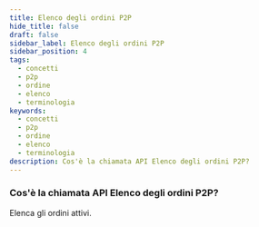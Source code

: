 ```yaml
---
title: Elenco degli ordini P2P
hide_title: false
draft: false
sidebar_label: Elenco degli ordini P2P
sidebar_position: 4
tags:
  - concetti
  - p2p
  - ordine
  - elenco
  - terminologia
keywords:
  - concetti
  - p2p
  - ordine
  - elenco
  - terminologia
description: Cos'è la chiamata API Elenco degli ordini P2P?
---
```


### Cos'è la chiamata API Elenco degli ordini P2P?

Elenca gli ordini attivi.
